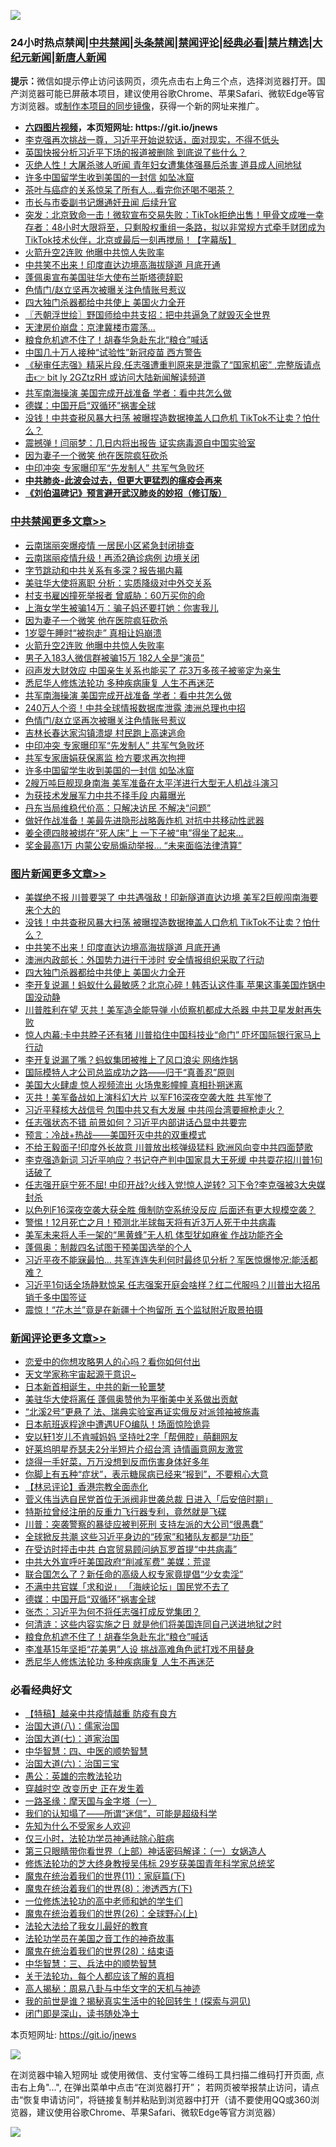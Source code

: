 ![](https://raw.githubusercontent.com/fqnews/bnews/master/64photo/fqnews-qr.jpg)

<div id="tt">
<h3>24小时热点禁闻|<a href="#%E4%B8%AD%E5%85%B1%E7%A6%81%E9%97%BB%E6%9B%B4%E5%A4%9A%E6%96%87%E7%AB%A0">中共禁闻</a>|<a href="#%E5%9B%BE%E7%89%87%E6%96%B0%E9%97%BB%E6%9B%B4%E5%A4%9A%E6%96%87%E7%AB%A0">头条禁闻</a>|<a href="#%E6%96%B0%E9%97%BB%E8%AF%84%E8%AE%BA%E6%9B%B4%E5%A4%9A%E6%96%87%E7%AB%A0">禁闻评论|<a href="#%E5%BF%85%E7%9C%8B%E7%BB%8F%E5%85%B8%E5%A5%BD%E6%96%87">经典必看|<a href="/video.md#%E7%A6%81%E7%89%87%E7%B2%BE%E9%80%89">禁片精选</a>|<a href="https://github.com/fqnews/djy/blob/master/gb/nf1351518.md#1">大纪元新闻</a>|<a href="https://github.com/fqnews/ntdtv/blob/master/gb/prog204.md#1">新唐人新闻</a></h3>
<div><b>提示：</b>微信如提示停止访问该网页，须先点击右上角三个点，选择浏览器打开。国产浏览器可能已屏蔽本项目，建议使用谷歌Chrome、苹果Safari、微软Edge等官方浏览器。或<a href="https://github.com/fqnews/bnews/blob/master/%E5%88%B6%E4%BD%9Cgit%E7%A6%81%E9%97%BB%E9%95%9C%E5%83%8F.md">制作本项目的同步镜像</a>，获得一个新的网址来推广。</div>
<ul>
<li><b><a href="http://d1.bdrive.tk/64.mp4" target="_blank">六四图片视频</a>，本页短网址: https://git.io/jnews</b></li>
<li><a href="/bannedvideo/20200914/1396054.md">李克强再次挑战一尊，习近平开始说软话，面对现实，不得不低头</a></li>
<li><a href="/comments/20200914/1395964.md">英国快报分析习近平下场的报道被删除 到底说了些什么？</a></li>
<li><a href="/comments/20200914/1395951.md">灭绝人性！大屠杀骇人听闻 青年妇女遭集体强暴后杀害 道县成人间地狱</a></li>
<li><a href="/cbnews/20200914/1396094.md">许多中国留学生收到美国的一封信 如坠冰窟</a></li>
<li><a href="/health/20200914/1396000.md">茶叶与癌症的关系惊呆了所有人…看完你还喝不喝茶？</a></li>
<li><a href="/cnnews/20200914/1396128.md">市长与市委副书记爆通奸丑闻 后续升官</a></li>
<li><a href="/bannedvideo/20200914/1395980.md">突发：北京致命一击！微软宣布交易失败：TikTok拒绝出售！甲骨文成唯一幸存者：48小时大限将至，只剩股权重组一条路，拟以非常规方式牵手财团成为TikTok技术伙伴，北京或最后一刻再搅局！【字幕版】</a></li>
<li><a href="/cbnews/20200914/1396241.md">火箭升空2连败 他曝中共惊人失败率</a></li>
<li><a href="/topimagenews/20200914/1396110.md">中共笑不出来！印度直达边境高海拔隧道 月底开通</a></li>
<li><a href="/headline/20200914/1396218.md">蓬佩奥宣布美国驻华大使布兰斯塔德辞职</a></li>
<li><a href="/cbnews/20200914/1396121.md">色情门/赵立坚再次被曝关注色情账号惹议</a></li>
<li><a href="/topimagenews/20200914/1395979.md">四大独门杀器都给中共使上 美国火力全开</a></li>
<li><a href="/ssgc/20200914/1395934.md">〖兲朝浮世绘〗野国师给中共支招：把中共逼急了就毁灭全世界</a></li>
<li><a href="/finance/20200914/1396123.md">天津房价崩盘：京津冀楼市震荡…</a></li>
<li><a href="/comments/20200914/1396226.md">粮食危机遮不住了！胡春华急赴东北“粮仓”喊话</a></li>
<li><a href="/headline/20200914/1395937.md">中国几十万人接种“试验性”新冠疫苗 西方警告</a></li>
<li><a href="/bannedvideo/20200914/1395960.md">《秘审任志强》精采片段,任志强遭重判原来是泄露了“国家机密”  ,完整版请点击👉  bit ly 2GZtzRH  或访问大陆新闻解读频道</a></li>
<li><a href="/cbnews/20200914/1396204.md">共军南海操演 美国完成开战准备 学者：看中共怎么做</a></li>
<li><a href="/comments/20200914/1396249.md">德媒：中国开启“双循环”祸害全球</a></li>
<li><a href="/topimagenews/20200914/1396330.md">没钱！中共查税风暴大扫荡 被曝捏造数据掩盖人口危机 TikTok不让卖？怕什么？</a></li>
<li><a href="/cnnews/20200914/1396077.md">震撼弹！闫丽梦：几日内将出报告 证实病毒源自中国实验室</a></li>
<li><a href="/cbnews/20200914/1396243.md">因为妻子一个微笑 他在医院疯狂砍杀</a></li>
<li><a href="/cbnews/20200914/1396101.md">中印冲突 专家曝印军“先发制人” 共军气急败坏</a></li>
<li><b><a href="/comments/20200211/1275071.md" target="_blank">中共肺炎-此波会过去，但更大更猛烈的瘟疫会再来</a></b></li>
<li><b><a href="/comments/20200207/1272816.md" target="_blank">《刘伯温碑记》预言避开武汉肺炎的妙招（修订版）</a></b></li>
</ul>
</div>

<div class="catlist">
<h3><a href="/cbnews/" target="_blank">中共禁闻</a><span><a href="/cbnews/" target="_blank" rel="nofollow">更多文章>></a></span></h3>
<ul>
<li><a href="/cbnews/20200915/1396470.md" target="_blank">云南瑞丽突爆疫情 一居民小区紧急封闭排查</a></li>
<li><a href="/cbnews/20200915/1396461.md" target="_blank">云南瑞丽疫情升级！再添2确诊病例 边境关闭</a></li>
<li><a href="/cbnews/20200915/1396451.md" target="_blank">字节跳动和中共关系有多深？报告揭内幕</a></li>
<li><a href="/cbnews/20200915/1396445.md" target="_blank">美驻华大使将离职 分析：实质降级对中外交关系</a></li>
<li><a href="/cbnews/20200914/1396254.md" target="_blank">村支书雇凶撞死举报者 曾威胁：60万买你的命</a></li>
<li><a href="/cbnews/20200914/1396253.md" target="_blank">上海女学生被骗14万：骗子妈还要打她：你害我儿</a></li>
<li><a href="/cbnews/20200914/1396243.md" target="_blank">因为妻子一个微笑 他在医院疯狂砍杀</a></li>
<li><a href="/cbnews/20200914/1396242.md" target="_blank">1岁婴午睡时“被抱走” 真相让妈崩溃</a></li>
<li><a href="/cbnews/20200914/1396241.md" target="_blank">火箭升空2连败 他曝中共惊人失败率</a></li>
<li><a href="/cbnews/20200914/1396230.md" target="_blank">男子入183人微信群被骗15万 182人全是&#8221;演员&#8221;</a></li>
<li><a href="/cbnews/20200914/1396219.md" target="_blank">闷声发大财效应 中国亲生关系也能买了 花3万多孩子被鉴定为亲生</a></li>
<li><a href="/comments/20200914/1396180.md" target="_blank">悉尼华人修炼法轮功 多种疾病康复 人生不再迷茫</a></li>
<li><a href="/cbnews/20200914/1396204.md" target="_blank">共军南海操演 美国完成开战准备 学者：看中共怎么做</a></li>
<li><a href="/cbnews/20200914/1396157.md" target="_blank">240万人个资！中共全球情报数据库泄露 澳洲总理也中招</a></li>
<li><a href="/cbnews/20200914/1396121.md" target="_blank">色情门/赵立坚再次被曝关注色情账号惹议</a></li>
<li><a href="/cbnews/20200914/1396120.md" target="_blank">吉林长春达家沟镇溃堤 村民跑上高速逃命</a></li>
<li><a href="/cbnews/20200914/1396101.md" target="_blank">中印冲突 专家曝印军“先发制人” 共军气急败坏</a></li>
<li><a href="/cbnews/20200914/1396100.md" target="_blank">共军专家唐娟获保离监 检方要求再次拘押</a></li>
<li><a href="/cbnews/20200914/1396094.md" target="_blank">许多中国留学生收到美国的一封信 如坠冰窟</a></li>
<li><a href="/cbnews/20200914/1396093.md" target="_blank">2艘万吨巨舰现身南海 美军准备在太平洋进行大型无人机战斗演习</a></li>
<li><a href="/cbnews/20200914/1396073.md" target="_blank">为获技术发展军力中共不择手段 内幕曝光</a></li>
<li><a href="/cbnews/20200914/1396072.md" target="_blank">丹东当局维稳代价高：只解决访民 不解决“问题”</a></li>
<li><a href="/cbnews/20200914/1396045.md" target="_blank">做好作战准备！美最先进隐形战略轰炸机 对抗中共移动性武器</a></li>
<li><a href="/cbnews/20200914/1396044.md" target="_blank">姜全德四肢被绑在“死人床”上 一下子被“电”得坐了起来…</a></li>
<li><a href="/cbnews/20200914/1396043.md" target="_blank">奖金最高1万 内蒙公安局煽动举报… “未来面临法律清算”</a></li>

</ul>
</div>
<div class="catlist">
<h3><a href="/topimagenews/" target="_blank">图片新闻</a><span><a href="/topimagenews/" target="_blank" rel="nofollow">更多文章>></a></span></h3>
<ul>
<li><a href="/topimagenews/20200915/1396412.md" target="_blank">美媒绝不报 川普要哭了 中共遇强敌！印新隧道直达边境 美军2巨舰闯南海要来个大的</a></li>
<li><a href="/topimagenews/20200914/1396330.md" target="_blank">没钱！中共查税风暴大扫荡 被曝捏造数据掩盖人口危机 TikTok不让卖？怕什么？</a></li>
<li><a href="/topimagenews/20200914/1396110.md" target="_blank">中共笑不出来！印度直达边境高海拔隧道 月底开通</a></li>
<li><a href="/topimagenews/20200914/1395997.md" target="_blank">澳洲内政部长：外国势力进行干涉时 安全情报组织采取了行动</a></li>
<li><a href="/topimagenews/20200914/1395979.md" target="_blank">四大独门杀器都给中共使上 美国火力全开</a></li>
<li><a href="/topimagenews/20200914/1395884.md" target="_blank">李开复说漏！蚂蚁什么最敏感？北京心碎！韩否认这件事 苹果这事美国炸锅中国没动静</a></li>
<li><a href="/topimagenews/20200913/1395867.md" target="_blank">川普胜利在望 灭共！美军造全能导弹 小侦察机都成大杀器 中共卫星发射再失败</a></li>
<li><a href="/topimagenews/20200913/1395801.md" target="_blank">惊人内幕:卡中共脖子还有猪 川普掐住中国科技业“命门” 吓坏国际银行家马上行动</a></li>
<li><a href="/topimagenews/20200913/1395698.md" target="_blank">李开复说漏了嘴？蚂蚁集团被推上了风口浪尖 网络炸锅</a></li>
<li><a href="/comments/20200913/1395615.md" target="_blank">国际模特人才公司总监成功之路——归于“真善忍”原则</a></li>
<li><a href="/topimagenews/20200913/1395531.md" target="_blank">美国大火肆虐 惊人视频流出 火场鬼影幢幢 真相扑朔迷离</a></li>
<li><a href="/topimagenews/20200913/1395421.md" target="_blank">灭共！美军备战如上演科幻大片 以军F16深夜空袭大胜 共军惨了</a></li>
<li><a href="/topimagenews/20200912/1395391.md" target="_blank">习近平释核大战信号 包围中共又有大发展 中共闯台湾要擦枪走火？</a></li>
<li><a href="/topimagenews/20200912/1395328.md" target="_blank">任志强状态不错 前景如何？​​​​​​​习近平内部讲话凸显中共要完</a></li>
<li><a href="/comments/20200912/1394984.md" target="_blank">预言：冷战+热战——美国歼灭中共的双重模式</a></li>
<li><a href="/topimagenews/20200911/1394829.md" target="_blank">不给王毅面子!印度外长故意 川普放出核弹级猛料 欧洲风向变中共四面楚歌</a></li>
<li><a href="/topimagenews/20200911/1394753.md" target="_blank">李克强造新词 习近平响应？书记夺产判中国家具大王死缓 中共耍花招川普1句话破了</a></li>
<li><a href="/topimagenews/20200911/1394720.md" target="_blank">任志强开庭宁死不屈! 中印开战?火线入党!惊人逆转? 习下令?李克强被3大央媒封杀</a></li>
<li><a href="/topimagenews/20200911/1394642.md" target="_blank">以色列F16深夜空袭大获全胜 俄制防空系统没反应 后面还有更大规模空袭？</a></li>
<li><a href="/topimagenews/20200911/1394634.md" target="_blank">警惕！12月死亡之月！预测北半球每天将有近3万人死于中共病毒</a></li>
<li><a href="/topimagenews/20200911/1394596.md" target="_blank">美军未来将人手一架的“黑黄蜂”无人机 体型犹如麻雀 作战功能齐全</a></li>
<li><a href="/topimagenews/20200911/1394575.md" target="_blank">蓬佩奥：制裁四名试图干预美国选举的个人</a></li>
<li><a href="/topimagenews/20200910/1394253.md" target="_blank">习近平夜不能寐最怕&#8230; 共军连连失利何时最终见分析？军医惊爆惨况:能活都难？</a></li>
<li><a href="/topimagenews/20200910/1394100.md" target="_blank">习近平1句话全场静默惊呆 任志强案开庭会啥样？红二代服吗？川普出大招吊销千多中国签证</a></li>
<li><a href="/topimagenews/20200910/1394002.md" target="_blank">震惊！“花木兰”竟是在新疆十个拘留所 五个监狱附近取景拍摄</a></li>

</ul>
</div>
<div class="catlist">
<h3><a href="/comments/" target="_blank">新闻评论</a><span><a href="/comments/" target="_blank" rel="nofollow">更多文章>></a></span></h3>
<ul>
<li><a href="/comments/20200915/1396468.md" target="_blank">恋爱中的你想攻略男人的心吗？看你如何付出</a></li>
<li><a href="/comments/20200915/1396467.md" target="_blank">天文学家称宇宙起源于意识~</a></li>
<li><a href="/comments/20200915/1396466.md" target="_blank">日本新首相诞生，中共的新一轮噩梦</a></li>
<li><a href="/comments/20200915/1396448.md" target="_blank">美驻华大使将离任 蓬佩奥赞他为平衡美中关系做出贡献</a></li>
<li><a href="/comments/20200915/1396424.md" target="_blank">“北溪2号”更悬了 法、瑞典实验室再证实俄反对派领袖被施毒</a></li>
<li><a href="/comments/20200915/1396423.md" target="_blank">日本航班返程途中遭遇UFO编队！场面惊险诡异</a></li>
<li><a href="/comments/20200914/1396397.md" target="_blank">安以轩1岁儿不肯喊妈妈 坚持吐2字「帮佣腔」萌翻网友</a></li>
<li><a href="/comments/20200914/1396396.md" target="_blank">好莱坞明星乔瑟夫2分半短片介绍台湾 诗情画意网友激赏</a></li>
<li><a href="/comments/20200914/1396385.md" target="_blank">烧得一手好菜，万万没想到反而伤害身体好多年</a></li>
<li><a href="/comments/20200914/1396384.md" target="_blank">你脚上有五种“症状”，表示糖尿病已经来“报到”，不要粗心大意</a></li>
<li><a href="/comments/20200914/1396380.md" target="_blank">【林忌评论】香港宗教全面赤化</a></li>
<li><a href="/comments/20200914/1396354.md" target="_blank">菅义伟当选自民党首位无派阀非世袭总裁 日进入「后安倍时期」</a></li>
<li><a href="/comments/20200914/1396353.md" target="_blank">特斯拉曾经注册的反重力飞行器专利，竟然就是飞碟</a></li>
<li><a href="/comments/20200914/1396341.md" target="_blank">川普：突袭警察的暴徒应被判死刑 支持左派的大公司“很愚蠢”</a></li>
<li><a href="/comments/20200914/1396336.md" target="_blank">全球掀反共潮 这些习近平身边的“砖家”和猪队友都是“功臣”</a></li>
<li><a href="/comments/20200914/1396335.md" target="_blank">在受访时抨击中共 白宫贸易顾问纳瓦罗首提“中共病毒”</a></li>
<li><a href="/comments/20200914/1396302.md" target="_blank">中共大外宣呼吁美国政府“削减军费” 美媒：荒谬</a></li>
<li><a href="/comments/20200914/1396291.md" target="_blank">联合国怎么了？新任命的高级人权专家竟提倡“少女卖淫”</a></li>
<li><a href="/comments/20200914/1396251.md" target="_blank">不满中共官媒「求和说」 「海峡论坛」国民党不去了</a></li>
<li><a href="/comments/20200914/1396249.md" target="_blank">德媒：中国开启“双循环”祸害全球</a></li>
<li><a href="/comments/20200914/1396248.md" target="_blank">张杰：习近平为何不将任志强打成反党集团？</a></li>
<li><a href="/comments/20200914/1396247.md" target="_blank">何清涟：这些内容实施之日 就是他们将美国连同自己送进地狱之时</a></li>
<li><a href="/comments/20200914/1396226.md" target="_blank">粮食危机遮不住了！胡春华急赴东北“粮仓”喊话</a></li>
<li><a href="/comments/20200914/1396225.md" target="_blank">李准基15年坚拒“花美男”人设 挑战高难角色武打戏不用替身</a></li>
<li><a href="/comments/20200914/1396180.md" target="_blank">悉尼华人修炼法轮功 多种疾病康复 人生不再迷茫</a></li>

</ul>
</div>

<div class="catlist">
<h3>必看经典好文</h3>
<ul>
<li><a href="/comments/20200424/1318689.md" target="_blank">【特稿】越亲中共疫情越重 防疫有良方</a></li>
<li><a href="/cbnews/20190424/914482.md" target="_blank">治国大道(八)：儒家治国</a></li>
<li><a href="/cbnews/20190424/913985.md" target="_blank">治国大道(七)：道家治国</a></li>
<li><a href="/comments/20200605/783247.md" target="_blank">中华智慧：四、中医的顺势智慧</a></li>
<li><a href="/cbnews/20180312/913459.md" target="_blank">治国大道(六)：治国三宝</a></li>
<li><a href="/comments/20200313/1292991.md" target="_blank">愚公：英雄的宗教法轮功</a></li>
<li><a href="/comments/20200626/1259925.md" target="_blank">穿越时空 改变历史 正在发生着</a></li>
<li><a href="/tculture/20160806/568214.md" target="_blank">一路圣缘：摩天国与金字塔（一）</a></li>
<li><a href="/sohnews/20161029/607205.md" target="_blank">我们的认知塌了——所谓“迷信”，可能是超级科学</a></li>
<li><a href="/comments/20200620/1346848.md" target="_blank">先知为什么不受家乡人欢迎</a></li>
<li><a href="/health/20170626/780270.md" target="_blank">仅三小时，法轮功学员神通祛除心脏病</a></li>
<li><a href="/comments/20200426/1319648.md" target="_blank">第三只眼睛带你看世界（上部）神话密码解译：（一）女娲造人</a></li>
<li><a href="/comments/20190517/1129285.md" target="_blank">修炼法轮功的芝大终身教授吴伟标 29岁获美国青年科学家总统奖</a></li>
<li><a href="/topimagenews/20180530/950691.md" target="_blank">魔鬼在统治着我们的世界(11)：家庭篇(下)</a></li>
<li><a href="/topimagenews/20180527/948714.md" target="_blank">魔鬼在统治着我们的世界(8)：渗透西方(下)</a></li>
<li><a href="/cbnews/20200702/1354550.md" target="_blank">一位修炼法轮功的高中老师和她的学生们</a></li>
<li><a href="/comments/20181210/1044798.md" target="_blank">魔鬼在统治着我们的世界(26)：全球野心(上)</a></li>
<li><a href="/cbnews/20200516/1329218.md" target="_blank">法轮大法给了我女儿最好的教育</a></li>
<li><a href="/comments/20200511/1326751.md" target="_blank">法轮功学员在美国之音工作的神奇故事</a></li>
<li><a href="/comments/20181228/1054609.md" target="_blank">魔鬼在统治着我们的世界(28)：结束语</a></li>
<li><a href="/comments/20200605/783248.md" target="_blank">中华智慧：三、兵法中的顺势智慧</a></li>
<li><a href="/topimagenews/20161125/619230.md" target="_blank">关于法轮功，每个人都应该了解的真相</a></li>
<li><a href="/aomi/history/20170924/831575.md" target="_blank">高人揭秘：周易八卦与中华文字的天机与神迹</a></li>
<li><a href="/comments/20200715/1359453.md" target="_blank">我的前世是谁？揭秘真实生活中的轮回转生！(探索与洞见)</a></li>
<li><a href="/tculture/20200803/1373949.md" target="_blank">闭门即是深山，读书随处净土</a></li>

</ul>
</div>

本页短网址: https://git.io/jnews

![](https://raw.githubusercontent.com/fqnews/bnews/master/64photo/fqnews-qr.jpg)

在浏览器中输入短网址 或使用微信、支付宝等二维码工具扫描二维码打开页面, 点击右上角"...", 在弹出菜单中点击“在浏览器打开”； 若网页被举报禁止访问，请点击“恢复申请访问”，将链接复制并粘贴到浏览器中打开（请不要使用QQ或360浏览器，建议使用谷歌Chrome、苹果Safari、微软Edge等官方浏览器）

![](https://raw.githubusercontent.com/fqnews/bnews/master/64photo/wx.jpg)